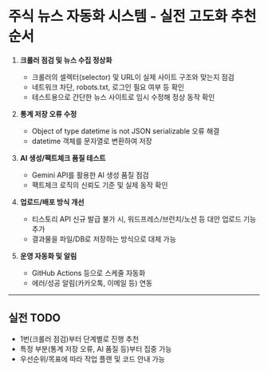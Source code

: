 # 주식 뉴스 자동화 시스템 - 실전 고도화 추천 순서

1. **크롤러 점검 및 뉴스 수집 정상화**
   - 크롤러의 셀렉터(selector) 및 URL이 실제 사이트 구조와 맞는지 점검
   - 네트워크 차단, robots.txt, 로그인 필요 여부 등 확인
   - 테스트용으로 간단한 뉴스 사이트로 임시 수정해 정상 동작 확인

2. **통계 저장 오류 수정**
   - Object of type datetime is not JSON serializable 오류 해결
   - datetime 객체를 문자열로 변환하여 저장

3. **AI 생성/팩트체크 품질 테스트**
   - Gemini API를 활용한 AI 생성 품질 점검
   - 팩트체크 로직의 신뢰도 기준 및 실제 동작 확인

4. **업로드/배포 방식 개선**
   - 티스토리 API 신규 발급 불가 시, 워드프레스/브런치/노션 등 대안 업로드 기능 추가
   - 결과물을 파일/DB로 저장하는 방식으로 대체 가능

5. **운영 자동화 및 알림**
   - GitHub Actions 등으로 스케줄 자동화
   - 에러/성공 알림(카카오톡, 이메일 등) 연동

---

## 실전 TODO
- 1번(크롤러 점검)부터 단계별로 진행 추천
- 특정 부분(통계 저장 오류, AI 품질 등)부터 집중 가능
- 우선순위/목표에 따라 작업 플랜 및 코드 안내 가능 